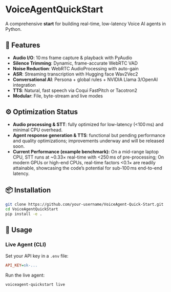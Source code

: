 # VoiceAgentQuickStart

A comprehensive **start** for building real-time, low-latency Voice AI agents in Python.

## 🚀 Features

* **Audio I/O**: 10 ms frame capture & playback with PyAudio
* **Silence Trimming**: Dynamic, frame-accurate WebRTC VAD
* **Noise Reduction**: WebRTC AudioProcessing with auto-gain
* **ASR**: Streaming transcription with Hugging face Wav2Vec2
* **Conversational AI**: Persona + global rules + NVIDIA Llama 3/OpenAI integration
* **TTS**: Natural, fast speech via Coqui FastPitch or Tacotron2
* **Modular**: File, byte-stream and live modes

## ⚙️ Optimization Status

* **Audio processing & STT**: fully optimized for low-latency (<100 ms) and minimal CPU overhead.
* **Agent response generation & TTS**: functional but pending performance and quality optimizations; improvements underway and will be released soon.
* **Current Performance (example benchmark):** On a mid-range laptop CPU, STT runs at \~0.33× real-time with <250 ms of pre-processing; On modern GPUs or high-end CPUs, real-time factors <0.1× are readily attainable, showcasing the code’s potential for sub-100 ms end-to-end latency.

## 📦 Installation

```bash
git clone https://github.com/your-username/VoiceAgent-Quick-Start.git
cd VoiceAgentQuickStart
pip install -e .
```

## 🔧 Usage

### Live Agent (CLI)

Set your API key in a `.env` file:

```ini
API_KEY=sk-...
```

Run the live agent:

```bash
voiceagent-quickstart live
```
